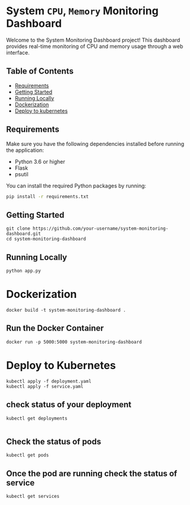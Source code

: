 # System `CPU`, `Memory` Monitoring Dashboard

Welcome to the System Monitoring Dashboard project! This dashboard provides real-time monitoring of CPU and memory usage through a web interface.

## Table of Contents
- [Requirements](#requirements)
- [Getting Started](#getting-started)
- [Running Locally](#running-locally)
- [Dockerization](#dockerization)
- [Deploy to kubernetes](#deploy-to-kubernetes)

## Requirements
Make sure you have the following dependencies installed before running the application:

- Python 3.6 or higher
- Flask
- psutil

You can install the required Python packages by running:
```bash
pip install -r requirements.txt


```
## Getting Started
```
git clone https://github.com/your-username/system-monitoring-dashboard.git
cd system-monitoring-dashboard

```
## Running Locally 
```
python app.py

```
# Dockerization
```
docker build -t system-monitoring-dashboard .

```
## Run  the Docker Container
```
docker run -p 5000:5000 system-monitoring-dashboard
```

# Deploy to Kubernetes
```
kubectl apply -f deployment.yaml
kubectl apply -f service.yaml

```
## check status of your deployment
```
kubectl get deployments


```
## Check the status of pods
```
kubectl get pods

```
## Once the pod are running check the status of service 
```
kubectl get services

```